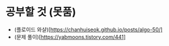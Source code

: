 # 공부할 것 (못품)
* (플로이드 와샬)[https://chanhuiseok.github.io/posts/algo-50/]
* (문제 풀이)[https://yabmoons.tistory.com/441]
